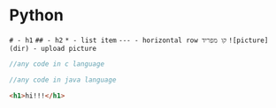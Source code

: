 # Python
`# - h1`
`## - h2`
`* - list item`
`--- - horizontal row קו מפריד` 
`![picture](dir) - upload picture`

```c
//any code in c language
```
```java
//any code in java language
```
```html
<h1>hi!!!</h1>
```

